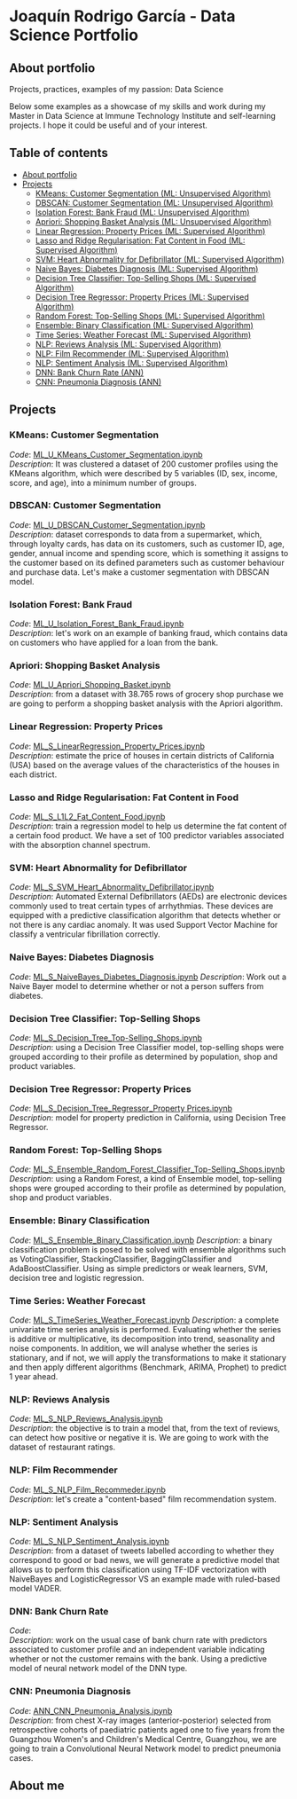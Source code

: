 # Joaquín Rodrigo García - Data Science Portfolio

## About portfolio
Projects, practices, examples of my passion: Data Science  

Below some examples as a showcase of my skills and work during my Master in Data Science at Immune Technology Institute and self-learning projects. 
I hope it could be useful and of your interest.

## Table of contents

* [About portfolio](#about-portfolio)
* [Projects](#projects)
  * [KMeans: Customer Segmentation (ML: Unsupervised Algorithm)](#kmeans-customer-segmentation)
  * [DBSCAN: Customer Segmentation (ML: Unsupervised Algorithm)](#dbscan-customer-segmentation)
  * [Isolation Forest: Bank Fraud (ML: Unsupervised Algorithm)](#isolation-forest-bank-fraud)
  * [Apriori: Shopping Basket Analysis (ML: Unsupervised Algorithm)](#apriori-shopping-basket-analysis)
  * [Linear Regression: Property Prices (ML: Supervised Algorithm)](#linear-regression-property-prices)
  * [Lasso and Ridge Regularisation: Fat Content in Food (ML: Supervised Algorithm)](#lasso-and-ridge-regularisation-fat-content-in-food)
  * [SVM: Heart Abnormality for Defibrillator (ML: Supervised Algorithm)](#svm-heart-abnormality-for-defibrillator)
  * [Naive Bayes: Diabetes Diagnosis (ML: Supervised Algorithm)](#naive-bayes-diabetes-diagnosis)
  * [Decision Tree Classifier: Top-Selling Shops (ML: Supervised Algorithm)](#decision-tree-classifier-top-selling-shops)
  * [Decision Tree Regressor: Property Prices (ML: Supervised Algorithm)](#decision-tree-regressor-property-prices)
  * [Random Forest: Top-Selling Shops (ML: Supervised Algorithm)](#random-forest-top-selling-shops)
  * [Ensemble: Binary Classification (ML: Supervised Algorithm)](#ensemble-binary-classification)
  * [Time Series: Weather Forecast (ML: Supervised Algorithm)](#time-series-weather-forecast)
  * [NLP: Reviews Analysis (ML: Supervised Algorithm)](#nlp-reviews-analysis)
  * [NLP: Film Recommender (ML: Supervised Algorithm)](#nlp-film-recommender)
  * [NLP: Sentiment Analysis (ML: Supervised Algorithm)](#nlp-sentiment-analysis)
  * [DNN: Bank Churn Rate (ANN)](#dnn-bank-churn-rate)
  * [CNN: Pneumonia Diagnosis (ANN)](#cnn-pneumonia-diagnosis)

## Projects

### KMeans: Customer Segmentation
_Code_: [ML_U_KMeans_Customer_Segmentation.ipynb](/ML_Unsupervised/KMeans/)  
_Description_: It was clustered a dataset of 200 customer profiles using the KMeans algorithm, which were described by 5 variables (ID, sex, income, score, and age), into a minimum number of groups.

### DBSCAN: Customer Segmentation
_Code_: [ML_U_DBSCAN_Customer_Segmentation.ipynb](/ML_Unsupervised/DSBCAN/)  
_Description_: dataset corresponds to data from a supermarket, which, through loyalty cards, has data on its customers, such as customer ID, age, gender, annual income and spending score, which is something it assigns to the customer based on its defined parameters such as customer behaviour and purchase data. Let's make a customer segmentation with DBSCAN model.

### Isolation Forest: Bank Fraud
_Code_: [ML_U_Isolation_Forest_Bank_Fraud.ipynb](/ML_Unsupervised/IsolationForest/)  
_Description_: let's work on an example of banking fraud, which contains data on customers who have applied for a loan from the bank. 

### Apriori: Shopping Basket Analysis
_Code_: [ML_U_Apriori_Shopping_Basket.ipynb](/ML_Unsupervised/Apriori/)  
_Description_: from a dataset with 38.765 rows of grocery shop purchase we are going to perform a shopping basket analysis with the Apriori algorithm.

### Linear Regression: Property Prices  
_Code_: [ML_S_LinearRegression_Property_Prices.ipynb](/ML_Supervised/LinearRegression/)  
_Description_: estimate the price of houses in certain districts of California (USA) based on the average values of the characteristics of the houses in each district. 

### Lasso and Ridge Regularisation: Fat Content in Food
_Code_: [ML_S_L1L2_Fat_Content_Food.ipynb](ML_Supervised/Regularisation/)  
_Description_: train a regression model to help us determine the fat content of a certain food product. We have a set of 100 predictor variables associated with the absorption channel spectrum. 

### SVM: Heart Abnormality for Defibrillator
_Code_: [ML_S_SVM_Heart_Abnormality_Defibrillator.ipynb](/ML_Supervised/SVM/)  
_Description_: Automated External Defibrillators (AEDs) are electronic devices commonly used to treat certain types of arrhythmias. These devices are equipped with a predictive classification algorithm that detects whether or not there is any cardiac anomaly. It was used Support Vector Machine for classify a ventricular fibrillation correctly.

### Naive Bayes: Diabetes Diagnosis
_Code_: [ML_S_NaiveBayes_Diabetes_Diagnosis.ipynb](/ML_Supervised/NaiveBayes/)
_Description_: Work out a Naive Bayer model to determine whether or not a person suffers from diabetes.

### Decision Tree Classifier: Top-Selling Shops
_Code_: [ML_S_Decision_Tree_Top-Selling_Shops.ipynb](/ML_Supervised/DecisionTreeClassifier/)  
_Description_: using a Decision Tree Classifier model, top-selling shops were grouped according to their profile as determined by population, shop and product variables.

### Decision Tree Regressor: Property Prices
_Code_: [ML_S_Decision_Tree_Regressor_Property Prices.ipynb](/ML_Supervised/DecisionTreeRegressor/)  
_Description_: model for property prediction in California, using Decision Tree Regressor.

### Random Forest: Top-Selling Shops
_Code_: [ML_S_Ensemble_Random_Forest_Classifier_Top-Selling_Shops.ipynb](/ML_Supervised/RandomForest/)  
_Description_: using a Random Forest, a kind of Ensemble model, top-selling shops were grouped according to their profile as determined by population, shop and product variables.

### Ensemble: Binary Classification
_Code_: [ML_S_Ensemble_Binary_Classification.ipynb](/ML_Supervised/Ensemble/)
_Description_: a binary classification problem is posed to be solved with ensemble algorithms such as VotingClassifier, StackingClassifier, BaggingClassifier and AdaBoostClassifier. Using as simple predictors or weak learners, SVM, decision tree and logistic regression.

### Time Series: Weather Forecast
_Code_: [ML_S_TimeSeries_Weather_Forecast.ipynb](/ML_Supervised/TimeSerie/)
_Description_: a complete univariate time series analysis is performed. Evaluating whether the series is additive or multiplicative, its decomposition into trend, seasonality and noise components. In addition, we will analyse whether the series is stationary, and if not, we will apply the transformations to make it stationary and then apply different algorithms (Benchmark, ARIMA, Prophet) to predict 1 year ahead.

### NLP: Reviews Analysis  
_Code_: [ML_S_NLP_Reviews_Analysis.ipynb](/ML_Supervised/NLP/Reviews_Analysis/)  
_Description_: the objective is to train a model that, from the text of reviews, can detect how positive or negative it is. We are going to work with the dataset of restaurant ratings.

### NLP: Film Recommender  
_Code_: [ML_S_NLP_Film_Recommeder.ipynb](/ML_Supervised/NLP/Film_Recommender/)  
_Description_: let's create a "content-based" film recommendation system.

### NLP: Sentiment Analysis  
_Code_: [ML_S_NLP_Sentiment_Analysis.ipynb](/ML_Supervised/NLP/Sentiment_Analysis/)  
_Description_: from a dataset of tweets labelled according to whether they correspond to good or bad news, we will generate a predictive model that allows us to perform this classification using TF-IDF vectorization with NaiveBayes and LogisticRegressor VS an example made with ruled-based model VADER.
### DNN: Bank Churn Rate  
_Code_:  
_Description_: work on the usual case of bank churn rate with predictors associated to customer profile and an independent variable indicating whether or not the customer remains with the bank. Using a predictive model of neural network model of the DNN type.

### CNN: Pneumonia Diagnosis  
_Code_: [ANN_CNN_Pneumonia_Analysis.ipynb](/ANN/CNN_Pneumonia_Diagnosis/)  
_Description_: from chest X-ray images (anterior-posterior) selected from retrospective cohorts of paediatric patients aged one to five years from the Guangzhou Women's and Children's Medical Centre, Guangzhou, we are going to train a Convolutional Neural Network model to predict pneumonia cases.



## About me

